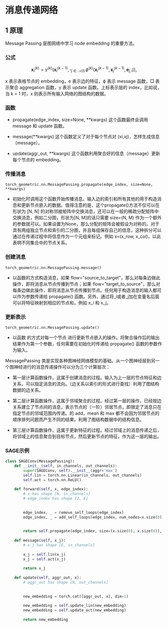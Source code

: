 # 消息传递网络


## 1 原理

Message Passing 是图网络中学习 node embedding 的重要方法。

### 公式
$$
\mathbf{x}_i^{(k)} = \gamma^{(k)} \left( \mathbf{x}_i^{(k-1)}, \square_{j \in \mathcal{N} (i)} \, \phi^{(k)}\left(\mathbf{x}_i^{(k-1)}, \mathbf{x}_j^{(k-1)},\mathbf{ e}_{j,i}\right) \right),
$$

x 表示表格节点的 embedding，e 表示边的特征，ϕ 表示 message 函数，□ 表示聚合 aggregation 函数，γ 表示 update 函数。上标表示层的 index，比如说，当 k = 1 时，x 则表示所有输入网络的图结构的数据。


### 函数

* propagate(edge_index, size=None, **kwargs)
这个函数最终会调用 message 和 update 函数。
* message(**kwargs)
这个函数定义了对于每个节点对 (xi,xj)，怎样生成信息（message）。

* update(aggr_out, **kwargs)
这个函数利用聚合好的信息（message）更新每个节点的 embedding。

### 传播消息
```
torch_geometric.nn.MessagePassing.propagate(edge_index, size=None, **kwargs)
```
* 初始化时调用这个函数开始传播消息。输入边的索引和所有其他的用于构造消息和更新节点嵌入的数据。值得注意的是，这个propagate()方法不仅可以在形状为 [N, N] 的对称邻接矩阵中交换消息，还可以在一般的稀疏分配矩阵中交换消息，例如二分图，形状为[N, M]的话只需要 size=(N, M) 作为一个额外的参数就可以。如果设置为None，那么分配的矩阵会被假设为对称的。对于具有两组独立节点和索引的二分图，并且每组保存自己的信息，这种拆分可以通过在传递过程中将信息作为一个元组来标记。例如 x=(x_row, x_col)，以此表明不同集合中的节点关系。

### 创建消息

```
torch_geometric.nn.MessagePassing.message()
```
* 以函数的方式构造消息，如果 flow="source_to_target"，那么对每条边做此操作，即将消息从节点传播到节点；如果 flow="target_to_source"，那么对每条边做此操作，即将消息从节点传播到节点。任何用于构造消息的输入都可以作为参数传递给 propagate() 函数。另外，通过将_i或者_j加在变量名后面可以将特征映射到相应的节点和，例如 x_i 和 x_j。



### 更新表示
```
torch_geometric.nn.MessagePassing.update()
```

* 以函数 的方式对每一个节点 进行更新节点嵌入的操作。将聚合操作后的输出结果作为第一个参数，任何需要在初始化时传递给 propagate() 函数的参数作为输入。

MessagePassing 类是实现各种图神经网络模型的基础。从一个图神经层到另一个图神经进行的消息传递操作可以分为三个计算层次：

* 第一层计算函数操作，这属于创建消息的过程。输入为上一层的节点特征和边关系，可以指定消息的流向。（边关系以索引的形式进行查找）利用了图结构数据的边关系。

* 第二层计算函数操作，这属于邻域聚合的过程。经过第一层的操作，已经按边关系建立了节点间的消息，表示节点的（一阶）邻居节点，即限定了消息只在指定节点的邻域范围内传递。的 add，mean 和 max 都不会因为邻居节点的顺序排列问题而产生不同的结果。利用了图结构数据中的结构信息。

* 第三层计算函数操作，这属于更新特征的过程。经过邻域上的消息传递之后，将邻域上的信息聚合到目标节点，然后更新节点的特征，作为这一层的输出。
### SAGE示例

```py
class SAGEConv(MessagePassing):
    def __init__(self, in_channels, out_channels):
        super(SAGEConv, self).__init__(aggr='max')
        self.lin = torch.nn.Linear(in_channels, out_channels)
        self.act = torch.nn.ReLU()
    
    def forward(self, x, edge_index):
        # x has shape [N, in_channels]
        # edge_index has shape [2, E]
        
        
        edge_index, _ = remove_self_loops(edge_index)
        edge_index, _ = add_self_loops(edge_index, num_nodes=x.size(0))
        
        
        return self.propagate(edge_index, size=(x.size(0), x.size(0)), x=x)
 
    def message(self, x_j):
        # x_j has shape [E, in_channels]
 
        x_j = self.lin(x_j)
        x_j = self.act(x_j)
        
        return x_j
 
    def update(self, aggr_out, x):
        # aggr_out has shape [N, out_channels]
 
 
        new_embedding = torch.cat([aggr_out, x], dim=1)
        
        new_embedding = self.update_lin(new_embedding)
        new_embedding = self.update_act(new_embedding)
        
        return new_embedding
```


